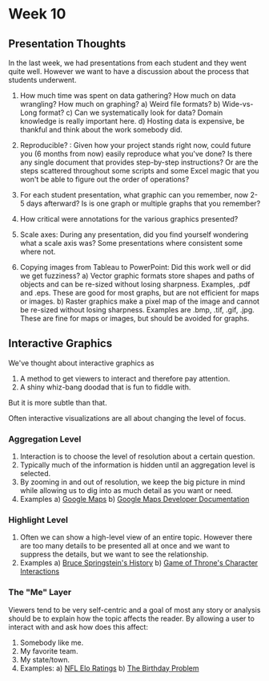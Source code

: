 # Week 10




## Presentation Thoughts
In the last week, we had presentations from each student and they went quite well. However we want to have a discussion about the process that students underwent.

1. How much time was spent on data gathering? How much on data wrangling? How much on graphing?
    a) Weird file formats?
    b) Wide-vs-Long format?
    c) Can we systematically look for data? Domain knowledge is really important here.
    d) Hosting data is expensive, be thankful and think about the work somebody did.

2. Reproducible? : Given how your project stands right now, could future you (6 months from now) easily reproduce what you've done? Is there any single document that provides step-by-step instructions? Or are the steps scattered throughout some scripts and some Excel magic that you won't be able to figure out the order of operations?

2. For each student presentation, what graphic can you remember, now 2-5 days afterward? Is is one graph or multiple graphs that you remember?

3. How critical were annotations for the various graphics presented?

4. Scale axes: During any presentation, did you find yourself wondering what a scale axis was? Some presentations where consistent some where not.

5. Copying images from Tableau to PowerPoint:  Did this work well or did we get fuzziness?
    a) Vector graphic formats store shapes and paths of objects and can be re-sized without losing sharpness. Examples, .pdf and .eps. These are good for most graphs, but are not efficient for maps or images.
    b) Raster graphics make a pixel map of the image and cannot be re-sized without losing sharpness. Examples are .bmp, .tif, .gif, .jpg.  These are fine for maps or images, but should be avoided for graphs.


## Interactive Graphics
We've thought about interactive graphics as

1. A method to get viewers to interact and therefore pay attention.
2. A shiny whiz-bang doodad that is fun to fiddle with.

But it is more subtle than that.

Often interactive visualizations are all about changing the level of focus.

### Aggregation Level
1. Interaction is to choose the level of resolution about a certain question.
2. Typically much of the information is hidden until an aggregation level is selected. 
3. By zooming in and out of resolution, we keep the big picture in mind while allowing us to dig into as much detail as you want or need.
4. Examples
    a) [Google Maps](maps.google.com)
    b) [Google Maps Developer Documentation](https://developers.google.com/maps/documentation/maps-static/dev-guide)
    

### Highlight Level
1. Often we can show a high-level view of an entire topic. However there are too many details to be presented all at once and we want to suppress the details, but we want to see the relationship.
2. Examples
    a) [Bruce Springstein's History](http://duelingdatalarge.blogspot.com)
    b) [Game of Throne's Character Interactions](http://beta.wind-and-words.com)


### The "Me" Layer
Viewers tend to be very self-centric and a goal of most any story or analysis should be to explain how the topic affects the reader. By allowing a user to interact with and ask how does this affect:

1. Somebody like me.
2. My favorite team.
3. My state/town.
4. Examples:
    a) [NFL Elo Ratings](https://projects.fivethirtyeight.com/complete-history-of-the-nfl/)
    b) [The Birthday Problem](https://pudding.cool/2018/04/birthday-paradox/)


